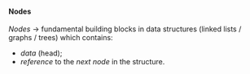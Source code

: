 #### Nodes

_Nodes_ -> fundamental building blocks in data structures (linked lists / graphs / trees) which contains:
* _data_ (head);
* _reference_ to the _next node_ in the structure.

